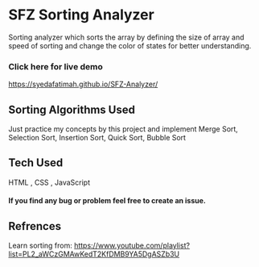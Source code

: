 
# SFZ Sorting Analyzer

Sorting analyzer which sorts the array by defining the size of array and speed of sorting and change the color of states for better understanding.



### Click here for live demo
https://syedafatimah.github.io/SFZ-Analyzer/


## Sorting Algorithms Used

Just practice my concepts by this project and implement
Merge Sort,
Selection Sort,
Insertion Sort,
Quick Sort,
Bubble Sort






## Tech Used

HTML , CSS , JavaScript


#### If you find any bug or problem feel free to create an issue.


## Refrences

Learn sorting from: https://www.youtube.com/playlist?list=PL2_aWCzGMAwKedT2KfDMB9YA5DgASZb3U


